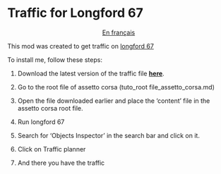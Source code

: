 # Traffic for Longford 67

<div align="center">

[En français](https://github.com/writedev/Traffic-for-Longford-67/blob/main/traduction/readme_fr.md)

</div>

This mod was created to get traffic on [longford 67](https://www.overtake.gg/downloads/longford-1967.2741/)

To install me, follow these steps:

1. Download the latest version of the traffic file **[here](https://github.com/writedev/Traffic-for-Longford-67/releases/download/1.0.0/Traffic_longford67.7z)**.

2. Go to the root file of assetto corsa (tuto_root file_assetto_corsa.md)

3. Open the file downloaded earlier and place the ‘content’ file in the assetto corsa root file.

4. Run longford 67

5. Search for ‘Objects Inspector’ in the search bar and click on it.

6. Click on Traffic planner

7. And there you have the traffic
